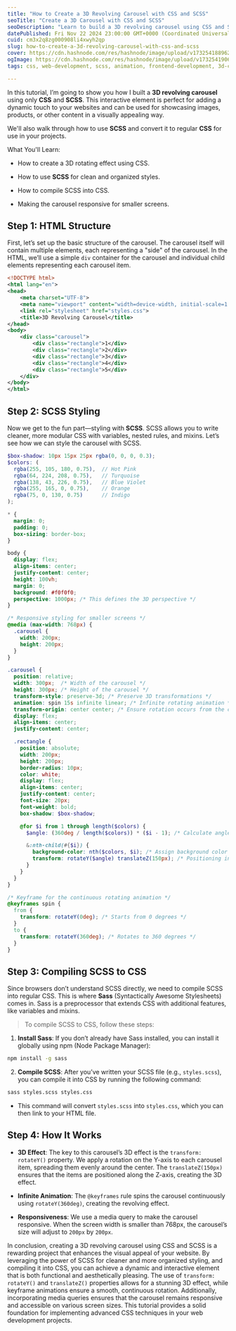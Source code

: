```yaml
---
title: "How to Create a 3D Revolving Carousel with CSS and SCSS"
seoTitle: "Create a 3D Carousel with CSS and SCSS"
seoDescription: "Learn to build a 3D revolving carousel using CSS and SCSS for dynamic, responsive web content. Perfect for showcasing images or products"
datePublished: Fri Nov 22 2024 23:00:00 GMT+0000 (Coordinated Universal Time)
cuid: cm3x2q8zg000908li4xwyh2qp
slug: how-to-create-a-3d-revolving-carousel-with-css-and-scss
cover: https://cdn.hashnode.com/res/hashnode/image/upload/v1732541889627/5114998c-4776-47eb-9319-25b4b992bb4b.gif
ogImage: https://cdn.hashnode.com/res/hashnode/image/upload/v1732541906022/b175a140-86d5-45ec-ba1b-463358adee1b.png
tags: css, web-development, scss, animation, frontend-development, 3d-carousel

---
```


In this tutorial, I’m going to show you how I built a **3D revolving carousel** using only **CSS** and **SCSS**. This interactive element is perfect for adding a dynamic touch to your websites and can be used for showcasing images, products, or other content in a visually appealing way.

We'll also walk through how to use **SCSS** and convert it to regular **CSS** for use in your projects.

What You'll Learn:

* How to create a 3D rotating effect using CSS.
    
* How to use **SCSS** for clean and organized styles.
    
* How to compile SCSS into CSS.
    
* Making the carousel responsive for smaller screens.
    

## Step 1: HTML Structure

First, let’s set up the basic structure of the carousel. The carousel itself will contain multiple elements, each representing a "side" of the carousel. In the HTML, we’ll use a simple `div` container for the carousel and individual child elements representing each carousel item.

```xml
<!DOCTYPE html>
<html lang="en">
<head>
    <meta charset="UTF-8">
    <meta name="viewport" content="width=device-width, initial-scale=1.0">
    <link rel="stylesheet" href="styles.css">
    <title>3D Revolving Carousel</title>
</head>
<body>
    <div class="carousel">
        <div class="rectangle">1</div>
        <div class="rectangle">2</div>
        <div class="rectangle">3</div>
        <div class="rectangle">4</div>
        <div class="rectangle">5</div>
    </div>
</body>
</html>
```

## Step 2: SCSS Styling

Now we get to the fun part—styling with **SCSS**. SCSS allows you to write cleaner, more modular CSS with variables, nested rules, and mixins. Let’s see how we can style the carousel with SCSS.

```scss
$box-shadow: 10px 15px 25px rgba(0, 0, 0, 0.3);
$colors: (
  rgba(255, 105, 180, 0.75),  // Hot Pink
  rgba(64, 224, 208, 0.75),   // Turquoise
  rgba(138, 43, 226, 0.75),   // Blue Violet
  rgba(255, 165, 0, 0.75),    // Orange
  rgba(75, 0, 130, 0.75)      // Indigo
);

* {
  margin: 0;
  padding: 0;
  box-sizing: border-box;
}

body {
  display: flex;
  align-items: center;
  justify-content: center;
  height: 100vh;
  margin: 0;
  background: #f0f0f0;
  perspective: 1000px; /* This defines the 3D perspective */
}

/* Responsive styling for smaller screens */
@media (max-width: 768px) {
  .carousel {
    width: 200px;
    height: 200px;
  }
}

.carousel {
  position: relative;
  width: 300px;  /* Width of the carousel */
  height: 300px; /* Height of the carousel */
  transform-style: preserve-3d; /* Preserve 3D transformations */
  animation: spin 15s infinite linear; /* Infinite rotating animation */
  transform-origin: center center; /* Ensure rotation occurs from the center */
  display: flex;
  align-items: center;
  justify-content: center;

  .rectangle {
    position: absolute;
    width: 200px;
    height: 200px;
    border-radius: 10px;
    color: white;
    display: flex;
    align-items: center;
    justify-content: center;
    font-size: 20px;
    font-weight: bold;
    box-shadow: $box-shadow;

    @for $i from 1 through length($colors) {
      $angle: (360deg / length($colors)) * ($i - 1); /* Calculate angle for each rectangle */

      &:nth-child(#{$i}) {
        background-color: nth($colors, $i); /* Assign background color */
        transform: rotateY($angle) translateZ(150px); /* Positioning in 3D space */
      }
    }
  }
}

/* Keyframe for the continuous rotating animation */
@keyframes spin {
  from {
    transform: rotateY(0deg); /* Starts from 0 degrees */
  }
  to {
    transform: rotateY(360deg); /* Rotates to 360 degrees */
  }
}
```

## Step 3: Compiling SCSS to CSS

Since browsers don’t understand SCSS directly, we need to compile SCSS into regular CSS. This is where **Sass** (Syntactically Awesome Stylesheets) comes in. Sass is a preprocessor that extends CSS with additional features, like variables and mixins.

> To compile SCSS to CSS, follow these steps:

1. **Install Sass**: If you don’t already have Sass installed, you can install it globally using npm (Node Package Manager):
    

```bash
npm install -g sass
```

2. **Compile SCSS**: After you’ve written your SCSS file (e.g., `styles.scss`), you can compile it into CSS by running the following command:
    

```bash
sass styles.scss styles.css
```

* This command will convert `styles.scss` into `styles.css`, which you can then link to your HTML file.
    

## Step 4: How It Works

* **3D Effect**: The key to this carousel’s 3D effect is the `transform: rotateY()` property. We apply a rotation on the Y-axis to each carousel item, spreading them evenly around the center. The `translateZ(150px)` ensures that the items are positioned along the Z-axis, creating the 3D effect.
    
* **Infinite Animation**: The `@keyframes` rule spins the carousel continuously using `rotateY(360deg)`, creating the revolving effect.
    
* **Responsiveness**: We use a media query to make the carousel responsive. When the screen width is smaller than 768px, the carousel’s size will adjust to `200px` by `200px`.
    

In conclusion, creating a 3D revolving carousel using CSS and SCSS is a rewarding project that enhances the visual appeal of your website. By leveraging the power of SCSS for cleaner and more organized styling, and compiling it into CSS, you can achieve a dynamic and interactive element that is both functional and aesthetically pleasing. The use of `transform: rotateY()` and `translateZ()` properties allows for a stunning 3D effect, while keyframe animations ensure a smooth, continuous rotation. Additionally, incorporating media queries ensures that the carousel remains responsive and accessible on various screen sizes. This tutorial provides a solid foundation for implementing advanced CSS techniques in your web development projects.